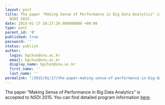 ```yaml
---
layout: post
title: The paper "Making Sense of Performance in Big Data Analytics" is accepted to
  NSDI 2015.
date: 2015-01-17 10:27:29.000000000 +09:00
type: post
parent_id: '0'
published: true
password: ''
status: publish
author:
  login: bgchun@snu.ac.kr
  email: bgchun@snu.ac.kr
  display_name: bgchun@snu.ac.kr
  first_name: ''
  last_name: ''
permalink: "/2015/01/17/the-paper-making-sense-of-performance-in-big-data-analytics-is-accepted-to-nsdi-2015/"
---
```

<p>The paper "Making Sense of Performance in Big Data Analytics" is accepted to NSDI 2015. You can find detailed program information <a href="https://www.usenix.org/conference/nsdi15/technical-sessions">here</a>.</p>
